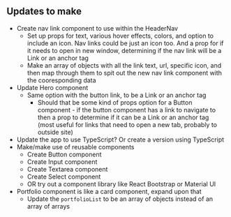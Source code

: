 ## Updates to make
- Create nav link component to use within the HeaderNav
  - Set up props for text, various hover effects, colors, and option to include an icon. Nav links could be just an icon too. And a prop for if it needs to open in new window, determining if the nav link will be a Link or an anchor tag
  - Make an array of objects with all the link text, url, specific icon, and then map through them to spit out the new nav link component with the cooresponding data
- Update Hero component
  - Same option with the button link, to be a Link or an anchor tag
    - Should that be some kind of props option for a Button component - if the button component has a link to navigate to then a prop to determine if it can be a Link or an anchor tag (most useful for links that need to open a new tab, probably to outside site)
- Update the app to use TypeScript? Or create a version using TypeScript
- Make/make use of reusable components
  - Create Button component
  - Create Input component
  - Create Textarea component
  - Create Select component
  - OR try out a component library like React Bootstrap or Material UI
- Portfolio component is like a card component, expand upon that
  - Update the `portfolioList` to be an array of objects instead of an array of arrays
